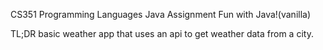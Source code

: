 CS351 Programming Languages Java Assignment
Fun with Java!(vanilla)

TL;DR
basic weather app that uses an api to get weather data from a city.
